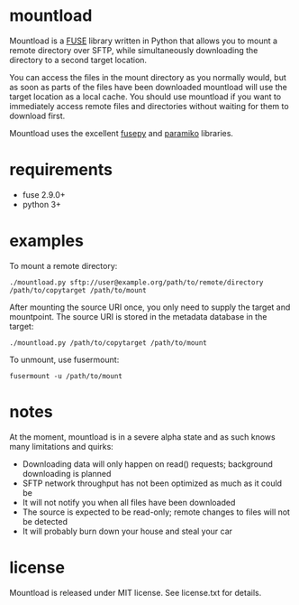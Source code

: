 mountload
=========

Mountload is a [FUSE][] library written in Python that allows you to mount a remote directory over SFTP, while
simultaneously downloading the directory to a second target location.

You can access the files in the mount directory as you normally would, but as soon as parts of the files have been
downloaded mountload will use the target location as a local cache. You should use mountload if you want to immediately
access remote files and directories without waiting for them to download first.

Mountload uses the excellent [fusepy][] and [paramiko][] libraries.

requirements
============

- fuse 2.9.0+
- python 3+

examples
========

To mount a remote directory:

    ./mountload.py sftp://user@example.org/path/to/remote/directory /path/to/copytarget /path/to/mount

After mounting the source URI once, you only need to supply the target and mountpoint. The source URI is stored in the
metadata database in the target:

    ./mountload.py /path/to/copytarget /path/to/mount

To unmount, use fusermount:

    fusermount -u /path/to/mount

notes
=====

At the moment, mountload is in a severe alpha state and as such knows many limitations and quirks:

- Downloading data will only happen on read() requests; background downloading is planned
- SFTP network throughput has not been optimized as much as it could be
- It will not notify you when all files have been downloaded
- The source is expected to be read-only; remote changes to files will not be detected
- It will probably burn down your house and steal your car

license
=======

Mountload is released under MIT license. See license.txt for details.

[FUSE]: http://fuse.sourceforge.net/
[fusepy]: https://github.com/terencehonles/fusepy
[paramiko]: https://github.com/paramiko/paramiko


